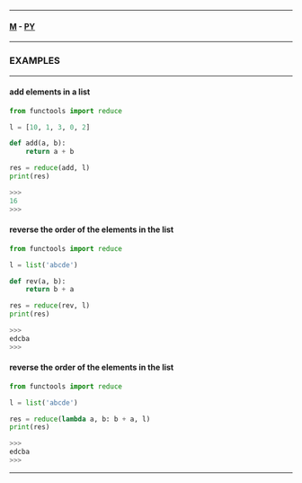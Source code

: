
---

#### [M](https://github.com/ttltrk/TTT/blob/master/menu.md) - [PY](https://github.com/ttltrk/TTT/blob/master/PY/PY.md)

---

### EXAMPLES

---

#### add elements in a list

```py
from functools import reduce

l = [10, 1, 3, 0, 2]

def add(a, b):
    return a + b

res = reduce(add, l)
print(res)

>>>
16
>>>
```

#### reverse the order of the elements in the list

```py
from functools import reduce

l = list('abcde')

def rev(a, b):
    return b + a

res = reduce(rev, l)
print(res)

>>>
edcba
>>>
```

#### reverse the order of the elements in the list

```py
from functools import reduce

l = list('abcde')

res = reduce(lambda a, b: b + a, l)
print(res)

>>>
edcba
>>>
```

---
